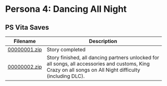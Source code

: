 # Persona 4: Dancing All Night

## PS Vita Saves

| Filename | Description |
|----------|-------------|
| [00000001.zip](00000001.zip) | Story completed  |
| [00000002.zip](00000002.zip) | Story finished, all dancing partners unlocked for all songs,  all accessories and customs, King Crazy on all songs on All Night difficulty (including DLC).  |

